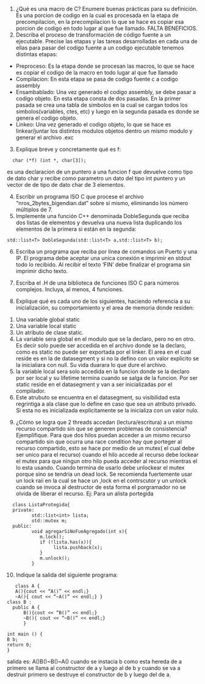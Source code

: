 1) ¿Qué es una macro de C? Enumere buenas prácticas para su definición.
Es una porcion de codigo en la cual es procesada en la etapa de precompilacion, en la precompilacion lo que se hace es copiar esa porcion de codigo en todo lugar 
al que fue llamado. FALTA BENEFICIOS.
2) Describa el proceso de transformación de código fuente a un ejecutable. Precise las etapas y las tareas desarrolladas en cada una de ellas
para pasar del codigo fuente a un codigo ejecutable tenemos distintas etapas:
 - Preproceso: 
    Es la etapa donde se procesan las macros, lo que se hace es copiar el codigo de la macro en todo lugar al que fue llamado
 - Compilacion: 
    En esta etapa se pasa de codigo fuente c a codigo assembly 
 -  Ensambablado: 
    Una vez generado el codigo assembly, se debe pasar a codigo objeto. En esta etapa consta de dos pasadas. En la primer pasada se crea una tabla de simbolos en 
    la cual se cargan todos los simbolos(variables, ctes, etc) y luego en la segunda pasada es donde se genera el codigo objeto. 
 - Linkeo:
    Una vez generado el codigo objeto, lo que se hace es linkear/juntar los distintos modulos objetos dentro un mismo modulo y generar el archivo .exc
3) Explique breve y concretamente qué es f:
```
  char (*f) (int *, char[3]);
```
es una declaracion de un puntero a una funcion f que devuelve como tipo de dato char y recibe como parametro un dato del tipo int puntero y un vector de 
de tipo de dato char de 3 elementos.

4) Escribir un programa ISO C que procese el archivo “nros_2bytes_bigendian.dat” sobre sí mismo, eliminando los número múltiplos de 7.
5) Implemente una función C++ denominada DobleSegunda que reciba dos listas de elementos y devuelva una nueva lista duplicando los elementos de la primera si 
están en la segunda:
```
std::list<T> DobleSegunda(std::list<T> a,std::list<T> b);
```
6) Escriba un programa que reciba por línea de comandos un Puerto y una IP. El programa debe aceptar una unica conexión e imprimir en stdout todo lo recibido. 
Al recibir el texto ‘FIN’ debe finalizar el programa sin imprimir dicho texto.

7) Escriba el .H de una biblioteca de funciones ISO C para números complejos. Incluya, al menos, 4 funciones.

8) Explique qué es cada uno de los siguientes, haciendo referencia a su inicialización, su comportamiento y el area de memoria donde residen: 
 1. Una variable global static
 2. Una variable local static 
 3. Un atributo de clase static.
1. La variable sera global en el modulo que se la declaro, pero no en otro. Es decir solo puede ser accedida en el archivo donde se la declaro, como es static no puede ser exportada por el linker. El area en el cual reside es en la de datasegment y si no la defino con un valor explicito se la inicialiara con null. Su vida duarara lo que dure el archivo. 
2. la variable local sera solo accedida en la funcion donde se la declaro por ser local y su lifetime termina cuando se salga de la funcion. Por ser static reside en el datasegment y van a ser inicializadas por el compilador. 
3. Este atrubuto se encuentra en el datasegment, su visibilidad esta regrintiga a ala clase que lo define en caso que sea un atributo privado. Si esta no es inicializada explicitamente se la inicializa con un valor nulo. 
9)  ¿Cómo se logra que 2 threads accedan (lectura/escritura) a un mismo recurso compartido sin que se generen problemas de consistencia? Ejemplifique.
   Para que dos hilos puedan acceder a un mismo recurso compartido sin que ocurra una race condition hay que porteger al recurso compartido, esto se hace por medio de un mutex( el cual debe ser unico para el recurso) cuando el hilo accede al recurso debe lockear el mutex para que ningun otro hilo pueda acceder al recurso mientras el lo esta usando. Cuando termina de usarlo debe unlockear el mutex porque sino se tendria un dead lock. Se recomienda fuertemente usar un lock raii en la cual se hace un ,lock en el contrscutor y un unlock cuando se invoca al destructor de esta forma el porgramador no se olvida de liberar el recurso. 
   Ej: Para un alista portegida 
 ```
   class ListaProtegida{
   private:
          std::list<int> lista;
          std::mutex m;
   public:
          void agregarSiNoFueAgregado(int x){
             m.lock();
             if (!lista.has(x)){
                  lista.pushback(x);
             }
             m.unlock();
          }
 ```
 

10)   Indique la salida del siguiente programa: 
```   
   class A { 
   A(){cout << “A()” << endl;} 
   ~A(){ cout << “~A()” << endl;} }
class B : 
  public A { 
      B(){cout << “B()” << endl;}
      ~B(){ cout << “~B()” << endl;} 
      }
      
int main () {
B b; 
return 0;
}
```
salida es: A()B()~B()~A()
cuando se instacia b como esta hereda de a primero se llama al constructor de a y luego al de b y cuando se va a destruir primero se destruye el constructor de b y luego del de a. 

    
